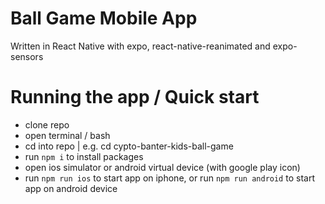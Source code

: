 # Ball Game Mobile App
Written in React Native with expo, react-native-reanimated and expo-sensors

# Running the app / Quick start
- clone repo
- open terminal / bash
- cd into repo | e.g. cd cypto-banter-kids-ball-game
- run `npm i` to install packages
- open ios simulator or android virtual device (with google play icon)
- run `npm run ios` to start app on iphone, or run `npm run android` to start app on android device

